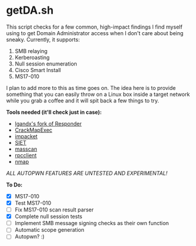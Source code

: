 # getDA.sh

This script checks for a few common, high-impact findings I find myself using to get Domain Administrator access when I don't care about being sneaky. Currently, it supports:  

1. SMB relaying  
2. Kerberoasting  
3. Null session enumeration  
4. Cisco Smart Install  
5. MS17-010

I plan to add more to this as time goes on. The idea here is to provide something that you can easily throw on a Linux box inside a target network while you grab a coffee and it will spit back a few things to try.  

**Tools needed (it'll check just in case):**  
- [lgandx's fork of Responder](https://github.com/lgandx/Responder)  
- [CrackMapExec](https://github.com/byt3bl33d3r/CrackMapExec)  
- [impacket](https://github.com/CoreSecurity/impacket)  
- [SIET](https://github.com/Sab0tag3d/SIET)  
- [masscan](https://github.com/robertdavidgraham/masscan)  
- [rpcclient](https://www.samba.org/samba/docs/man/manpages-3/rpcclient.1.html)  
- [nmap](https://nmap.org/)  

*ALL AUTOPWN FEATURES ARE UNTESTED AND EXPERIMENTAL!*

**To Do:**
- [x] MS17-010
- [x] Test MS17-010
- [ ] Fix MS17-010 scan result parser
- [x] Complete null session tests
- [ ] Implement SMB message signing checks as their own function
- [ ] Automatic scope generation
- [ ] Autopwn? :)
